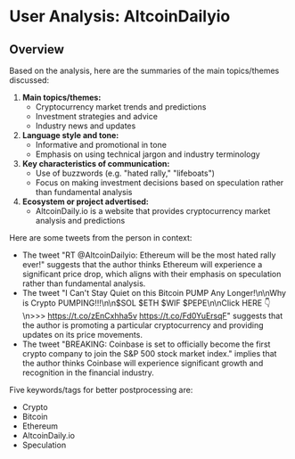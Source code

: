 # User Analysis: AltcoinDailyio

## Overview

Based on the analysis, here are the summaries of the main topics/themes discussed:

1. **Main topics/themes:**
	* Cryptocurrency market trends and predictions
	* Investment strategies and advice
	* Industry news and updates
2. **Language style and tone:**
	* Informative and promotional in tone
	* Emphasis on using technical jargon and industry terminology
3. **Key characteristics of communication:**
	* Use of buzzwords (e.g. "hated rally," "lifeboats")
	* Focus on making investment decisions based on speculation rather than fundamental analysis
4. **Ecosystem or project advertised:**
	* AltcoinDaily.io is a website that provides cryptocurrency market analysis and predictions

Here are some tweets from the person in context:

* The tweet "RT @AltcoinDailyio: Ethereum will be the most hated rally ever!" suggests that the author thinks Ethereum will experience a significant price drop, which aligns with their emphasis on speculation rather than fundamental analysis.
* The tweet "I Can't Stay Quiet on this Bitcoin PUMP Any Longer!\n\nWhy is Crypto PUMPING!!!\n\n$SOL $ETH $WIF $PEPE\n\nClick HERE 👇\n&gt;&gt;&gt; https://t.co/zEnCxhha5v https://t.co/Fd0YuErsqF" suggests that the author is promoting a particular cryptocurrency and providing updates on its price movements.
* The tweet "BREAKING: Coinbase is set to officially become the first crypto company to join the S&amp;P 500 stock market index." implies that the author thinks Coinbase will experience significant growth and recognition in the financial industry.

Five keywords/tags for better postprocessing are:

* Crypto
* Bitcoin
* Ethereum
* AltcoinDaily.io
* Speculation